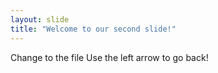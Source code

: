 ```yaml
---
layout: slide
title: "Welcome to our second slide!"
---
```

Change to the file
Use the left arrow to go back!
